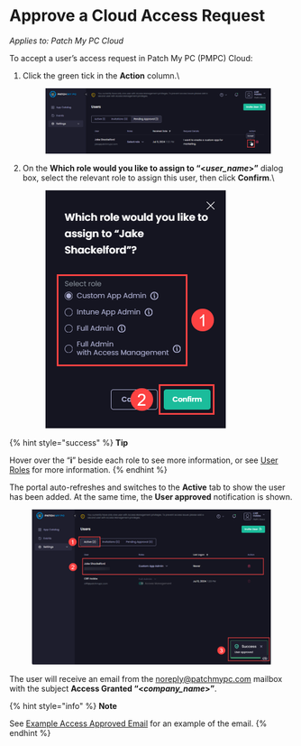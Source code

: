 # Approve a Cloud Access Request

_Applies to: Patch My PC Cloud_

To accept a user’s access request in Patch My PC (PMPC) Cloud:

1.  Click the green tick in the **Action** column.\


    <figure><img src="../../../../_images/gitbook/image%20%28619%29.png" alt="Clicking the green tick in the “Action” column"><figcaption></figcaption></figure>


2.  On the **Which role would you like to assign to “<**_**user\_name**_**>”** dialog box, select the relevant role to assign this user, then click **Confirm**.\


    <figure><img src="../../../../_images/gitbook/image%20%28620%29.png" alt="“Which role would you like to assign to” dialog box"><figcaption></figcaption></figure>

{% hint style="success" %}
**Tip**

Hover over the “**i**” beside each role to see more information, or see [User Roles](../cloud-user-roles-reference.md) for more information.
{% endhint %}

The portal auto-refreshes and switches to the **Active** tab to show the user has been added. At the same time, the **User approved** notification is shown.

<figure><img src="../../../../_images/gitbook/image%20%28622%29.png" alt="Portal auto-refreshing, switching to the &#x22;Active&#x22; tab and showing to show the user has been added, plus the &#x22;User approved&#x22; notification is shown."><figcaption></figcaption></figure>

The user will receive an email from the [noreply@patchmypc.com](mailto:noreply@patchmypc.com) mailbox with the subject **Access Granted “<**_**company\_name**_**>”**.

{% hint style="info" %}
**Note**

See [Example Access Approved Email](../../../cloud-reference/cloud-email-reference/example-cloud-access-approved-email.md) for an example of the email.
{% endhint %}
